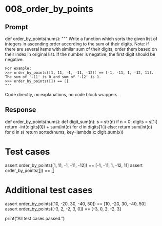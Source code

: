 # 008_order_by_points

## Prompt

def order_by_points(nums):
    """
    Write a function which sorts the given list of integers
    in ascending order according to the sum of their digits.
    Note: if there are several items with similar sum of their digits,
    order them based on their index in original list. If the number is negative, the first digit should be negative.

    For example:
    >>> order_by_points([1, 11, -1, -11, -12]) == [-1, -11, 1, -12, 11]. The sum of '-11' is 0 and sum of '-12' is 1.
    >>> order_by_points([]) == []
    """

Code directly, no explanations, no code block wrappers.

## Response

def order_by_points(nums):
    def digit_sum(n):
        s = str(n)
        if n < 0:
            digits = s[1:]
            return -int(digits[0]) + sum(int(d) for d in digits[1:])
        else:
            return sum(int(d) for d in s)
    return sorted(nums, key=lambda x: digit_sum(x))

# Test cases
assert order_by_points([1, 11, -1, -11, -12]) == [-1, -11, 1, -12, 11]
assert order_by_points([]) == []

# Additional test cases
assert order_by_points([10, -20, 30, -40, 50]) == [10, -20, 30, -40, 50]
assert order_by_points([-3, 2, -2, 3, 0]) == [-3, 0, 2, -2, 3]

print("All test cases passed.")

